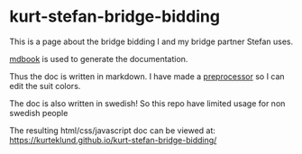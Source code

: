 # kurt-stefan-bridge-bidding

This is a page about the bridge bidding I and my bridge partner Stefan uses.

[mdbook](https://rust-lang.github.io/mdBook/) is used to generate the documentation.

Thus the doc is written in markdown.
I have made a [preprocessor](https://github.com/kurteklund/mdbook-bridge-preprocessor) so I can edit the suit colors.

The doc is also written in swedish!
So this repo have limited usage for non swedish people

The resulting html/css/javascript doc can be viewed at: <https://kurteklund.github.io/kurt-stefan-bridge-bidding/>
